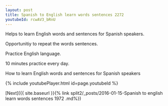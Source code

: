 ```yaml
---
layout: post
title: Spanish to English learn words sentences 2272 
youtubeId: rcwAV3_bRnU
---
```

 
 
Helps to learn English words and sentences for Spanish speakers.

Opportunitiy to repeat the words sentences. 

Practice English language. 
 
10 minutes practice every day. 
 
How to learn English words and sentences for Spanish speakers 
 
{% include youtubePlayer.html id=page.youtubeId %}
 
 
[Next]({{ site.baseurl }}{% link  split2/_posts/2016-01-15-Spanish to english learn words sentences 1972 .md%})
 

